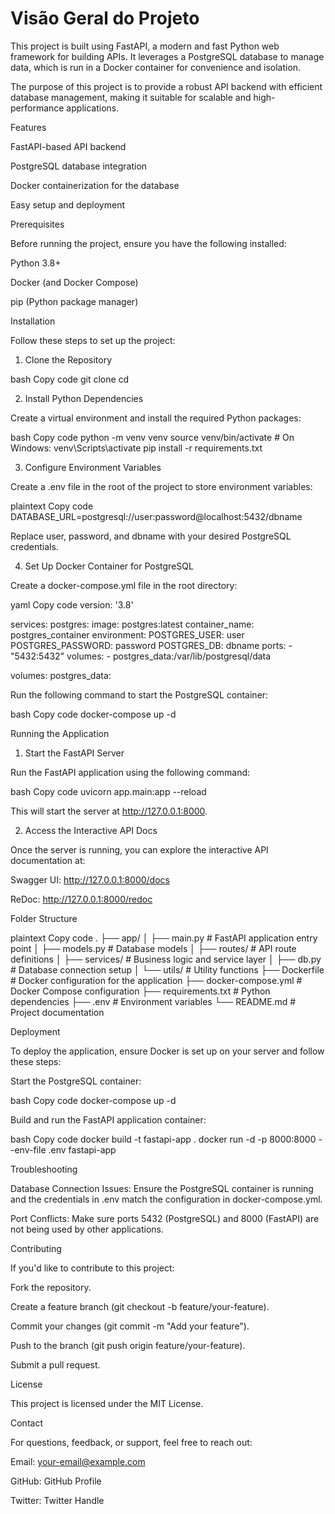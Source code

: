 # Visão Geral do Projeto

This project is built using FastAPI, a modern and fast Python web framework for building APIs. It leverages a PostgreSQL database to manage data, which is run in a Docker container for convenience and isolation.


The purpose of this project is to provide a robust API backend with efficient database management, making it suitable for scalable and high-performance applications.



Features


FastAPI-based API backend

PostgreSQL database integration

Docker containerization for the database

Easy setup and deployment



Prerequisites

Before running the project, ensure you have the following installed:



Python 3.8+

Docker (and Docker Compose)

pip (Python package manager)



Installation

Follow these steps to set up the project:


1. Clone the Repository

bash
Copy code
git clone <repository-url>
cd <repository-directory>

2. Install Python Dependencies

Create a virtual environment and install the required Python packages:


bash
Copy code
python -m venv venv
source venv/bin/activate  # On Windows: venv\Scripts\activate
pip install -r requirements.txt

3. Configure Environment Variables

Create a .env file in the root of the project to store environment variables:


plaintext
Copy code
DATABASE_URL=postgresql://user:password@localhost:5432/dbname

Replace user, password, and dbname with your desired PostgreSQL credentials.


4. Set Up Docker Container for PostgreSQL

Create a docker-compose.yml file in the root directory:


yaml
Copy code
version: '3.8'

services:
  postgres:
    image: postgres:latest
    container_name: postgres_container
    environment:
      POSTGRES_USER: user
      POSTGRES_PASSWORD: password
      POSTGRES_DB: dbname
    ports:
      - "5432:5432"
    volumes:
      - postgres_data:/var/lib/postgresql/data

volumes:
  postgres_data:

Run the following command to start the PostgreSQL container:


bash
Copy code
docker-compose up -d


Running the Application

1. Start the FastAPI Server

Run the FastAPI application using the following command:


bash
Copy code
uvicorn app.main:app --reload

This will start the server at http://127.0.0.1:8000.


2. Access the Interactive API Docs

Once the server is running, you can explore the interactive API documentation at:



Swagger UI: http://127.0.0.1:8000/docs

ReDoc: http://127.0.0.1:8000/redoc



Folder Structure

plaintext
Copy code
.
├── app/
│   ├── main.py          # FastAPI application entry point
│   ├── models.py        # Database models
│   ├── routes/          # API route definitions
│   ├── services/        # Business logic and service layer
│   ├── db.py            # Database connection setup
│   └── utils/           # Utility functions
├── Dockerfile           # Docker configuration for the application
├── docker-compose.yml   # Docker Compose configuration
├── requirements.txt     # Python dependencies
├── .env                 # Environment variables
└── README.md            # Project documentation


Deployment

To deploy the application, ensure Docker is set up on your server and follow these steps:




Start the PostgreSQL container:


bash
Copy code
docker-compose up -d



Build and run the FastAPI application container:


bash
Copy code
docker build -t fastapi-app .
docker run -d -p 8000:8000 --env-file .env fastapi-app




Troubleshooting


Database Connection Issues: Ensure the PostgreSQL container is running and the credentials in .env match the configuration in docker-compose.yml.

Port Conflicts: Make sure ports 5432 (PostgreSQL) and 8000 (FastAPI) are not being used by other applications.



Contributing

If you'd like to contribute to this project:



Fork the repository.

Create a feature branch (git checkout -b feature/your-feature).

Commit your changes (git commit -m "Add your feature").

Push to the branch (git push origin feature/your-feature).

Submit a pull request.



License

This project is licensed under the MIT License.



Contact

For questions, feedback, or support, feel free to reach out:



Email: your-email@example.com

GitHub: GitHub Profile

Twitter: Twitter Handle
